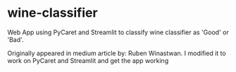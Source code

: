 # wine-classifier
Web App using PyCaret and Streamlit to classify wine classifier as 'Good' or 'Bad'.

Originally appeared in medium article by: Ruben Winastwan. I modified it to work on PyCaret and Streamlit and get the app working
